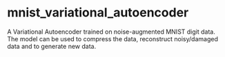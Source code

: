 # mnist_variational_autoencoder
A Variational Autoencoder trained on noise-augmented MNIST digit data. The model can be used to compress the data, reconstruct noisy/damaged data and to generate new data.
